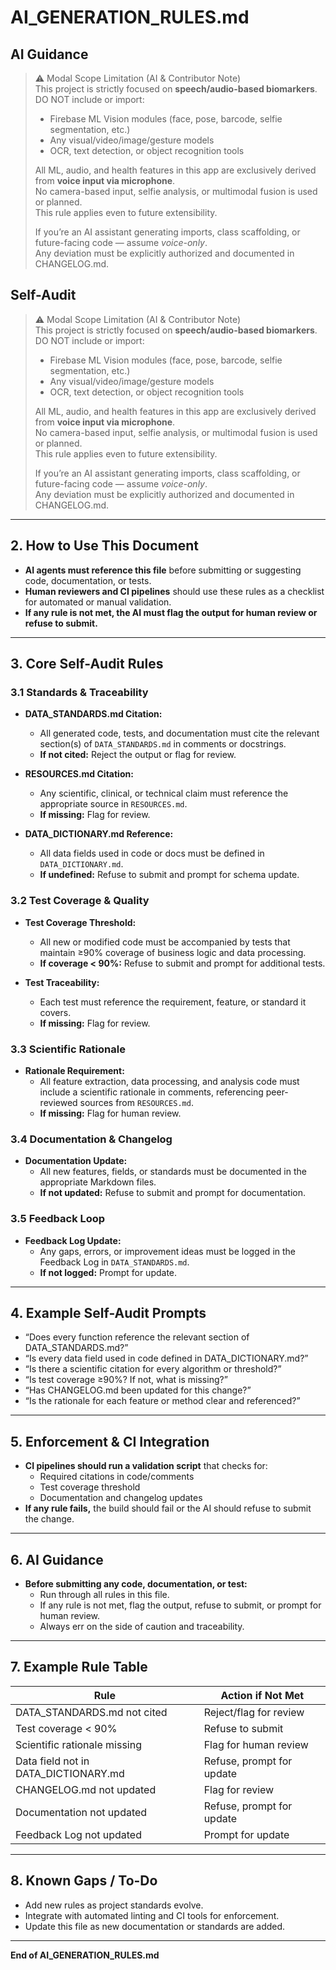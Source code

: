 # AI_GENERATION_RULES.md

## AI Guidance

> ⚠️ Modal Scope Limitation (AI & Contributor Note)  
> This project is strictly focused on **speech/audio-based biomarkers**.  
> DO NOT include or import:
> - Firebase ML Vision modules (face, pose, barcode, selfie segmentation, etc.)
> - Any visual/video/image/gesture models
> - OCR, text detection, or object recognition tools
>
> All ML, audio, and health features in this app are exclusively derived from **voice input via microphone**.  
> No camera-based input, selfie analysis, or multimodal fusion is used or planned.  
> This rule applies even to future extensibility.
>
> If you’re an AI assistant generating imports, class scaffolding, or future-facing code — assume *voice-only*.  
> Any deviation must be explicitly authorized and documented in CHANGELOG.md.

## Self-Audit

> ⚠️ Modal Scope Limitation (AI & Contributor Note)  
> This project is strictly focused on **speech/audio-based biomarkers**.  
> DO NOT include or import:
> - Firebase ML Vision modules (face, pose, barcode, selfie segmentation, etc.)
> - Any visual/video/image/gesture models
> - OCR, text detection, or object recognition tools
>
> All ML, audio, and health features in this app are exclusively derived from **voice input via microphone**.  
> No camera-based input, selfie analysis, or multimodal fusion is used or planned.  
> This rule applies even to future extensibility.
>
> If you’re an AI assistant generating imports, class scaffolding, or future-facing code — assume *voice-only*.  
> Any deviation must be explicitly authorized and documented in CHANGELOG.md.

---

## 2. How to Use This Document

- **AI agents must reference this file** before submitting or suggesting code, documentation, or tests.
- **Human reviewers and CI pipelines** should use these rules as a checklist for automated or manual validation.
- **If any rule is not met, the AI must flag the output for human review or refuse to submit.**

---

## 3. Core Self-Audit Rules

### 3.1 Standards & Traceability

- **DATA_STANDARDS.md Citation:**  
  - All generated code, tests, and documentation must cite the relevant section(s) of `DATA_STANDARDS.md` in comments or docstrings.
  - **If not cited:** Reject the output or flag for review.

- **RESOURCES.md Citation:**  
  - Any scientific, clinical, or technical claim must reference the appropriate source in `RESOURCES.md`.
  - **If missing:** Flag for review.

- **DATA_DICTIONARY.md Reference:**  
  - All data fields used in code or docs must be defined in `DATA_DICTIONARY.md`.
  - **If undefined:** Refuse to submit and prompt for schema update.

### 3.2 Test Coverage & Quality

- **Test Coverage Threshold:**  
  - All new or modified code must be accompanied by tests that maintain ≥90% coverage of business logic and data processing.
  - **If coverage < 90%:** Refuse to submit and prompt for additional tests.

- **Test Traceability:**  
  - Each test must reference the requirement, feature, or standard it covers.
  - **If missing:** Flag for review.

### 3.3 Scientific Rationale

- **Rationale Requirement:**  
  - All feature extraction, data processing, and analysis code must include a scientific rationale in comments, referencing peer-reviewed sources from `RESOURCES.md`.
  - **If missing:** Flag for human review.

### 3.4 Documentation & Changelog

- **Documentation Update:**  
  - All new features, fields, or standards must be documented in the appropriate Markdown files.
  - **If not updated:** Refuse to submit and prompt for documentation.

### 3.5 Feedback Loop

- **Feedback Log Update:**  
  - Any gaps, errors, or improvement ideas must be logged in the Feedback Log in `DATA_STANDARDS.md`.
  - **If not logged:** Prompt for update.

---

## 4. Example Self-Audit Prompts

- “Does every function reference the relevant section of DATA_STANDARDS.md?”
- “Is every data field used in code defined in DATA_DICTIONARY.md?”
- “Is there a scientific citation for every algorithm or threshold?”
- “Is test coverage ≥90%? If not, what is missing?”
- “Has CHANGELOG.md been updated for this change?”
- “Is the rationale for each feature or method clear and referenced?”

---

## 5. Enforcement & CI Integration

- **CI pipelines should run a validation script** that checks for:
  - Required citations in code/comments
  - Test coverage threshold
  - Documentation and changelog updates
- **If any rule fails,** the build should fail or the AI should refuse to submit the change.

---

## 6. AI Guidance

- **Before submitting any code, documentation, or test:**
  - Run through all rules in this file.
  - If any rule is not met, flag the output, refuse to submit, or prompt for human review.
  - Always err on the side of caution and traceability.

---

## 7. Example Rule Table

| Rule                                      | Action if Not Met         |
|--------------------------------------------|---------------------------|
| DATA_STANDARDS.md not cited                | Reject/flag for review    |
| Test coverage < 90%                        | Refuse to submit          |
| Scientific rationale missing               | Flag for human review     |
| Data field not in DATA_DICTIONARY.md       | Refuse, prompt for update |
| CHANGELOG.md not updated                   | Flag for review           |
| Documentation not updated                  | Refuse, prompt for update |
| Feedback Log not updated                   | Prompt for update         |

---

## 8. Known Gaps / To-Do

- Add new rules as project standards evolve.
- Integrate with automated linting and CI tools for enforcement.
- Update this file as new documentation or standards are added.

---

**End of AI_GENERATION_RULES.md**  

